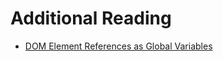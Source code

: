 # Additional Reading

- [DOM Element References as Global Variables](https://www.tjvantoll.com/2012/07/19/dom-element-references-as-global-variables/)
